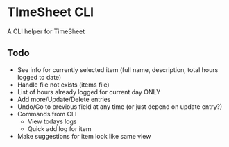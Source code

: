 # TImeSheet CLI
A CLI helper for TimeSheet

## Todo
- See info for currently selected item (full name, description, total hours logged to date)
- Handle file not exists (items file)
- List of hours already logged for current day ONLY
- Add more/Update/Delete entries
- Undo/Go to previous field at any time (or just depend on update entry?)
- Commands from CLI
    - View todays logs
    - Quick add log for item
- Make suggestions for item look like same view